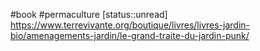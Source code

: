 #book #permaculture 
[status::unread]
https://www.terrevivante.org/boutique/livres/livres-jardin-bio/amenagements-jardin/le-grand-traite-du-jardin-punk/